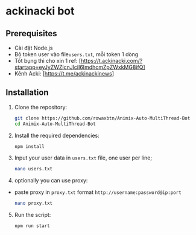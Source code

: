 # ackinacki bot


## Prerequisites

- Cài đặt Node.js
- Bỏ token user vào file`users.txt`, mỗi token 1 dòng
- Tốt bụng thì cho xin 1 ref: [https://t.ackinacki.com/?startapp=eyJyZWZlcnJlciI6ImdhcmZpZWxkMG8ifQ]
- Kênh Acki: [https://t.me/ackinackinews]

## Installation

1. Clone the repository:
    ```sh
    git clone https://github.com/rowaxbtn/Animix-Auto-MultiThread-Bot
    cd Animix-Auto-MultiThread-Bot
    ```

2. Install the required dependencies:
    ```sh
    npm install
    ```
3. Input your user data in `users.txt` file, one user per line;
    ```sh
    nano users.txt
    ```
4. optionally you can use proxy: 
- paste proxy in `proxy.txt` format `http://username:password@ip:port` 
    ```sh
    nano proxy.txt
    ```
5. Run the script:
    ```sh
    npm run start
    ```